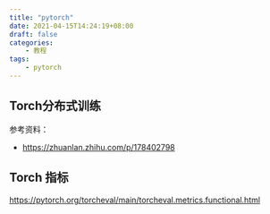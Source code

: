 ```yaml
---
title: "pytorch"
date: 2021-04-15T14:24:19+08:00
draft: false
categories:
    - 教程
tags:
    - pytorch
---
```


## Torch分布式训练

参考资料：
- https://zhuanlan.zhihu.com/p/178402798


## Torch 指标

https://pytorch.org/torcheval/main/torcheval.metrics.functional.html